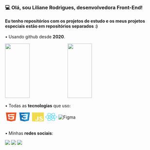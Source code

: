 ### 💻 Olá, sou Liliane Rodrigues, desenvolvedora Front-End!
#### Eu tenho repositórios com os projetos de estudo e os meus projetos especiais estão em repositórios separados :)
• Usando github desde **2020**.
<div style="margin: 0 auto;">
  <a href="https://github.com/LilianeRodriguesPamplona"></a>
  <img width="40%" height="180em" src="https://github-readme-stats.vercel.app/api?username=lilianerodriguespamplona&show_icons=false&theme=react">
  <img width="40%" height="180em" src="https://github-readme-stats.vercel.app/api/top-langs/?username=lilianerodriguespamplona&layout=compact&theme=react">
</div>

• Todas as **tecnologias** que uso:
<div style="display: inline_block">
  <img align="center" alt="HTML" height="30" width="40" src="https://raw.githubusercontent.com/devicons/devicon/master/icons/html5/html5-original.svg">
  <img align="center" alt="CSS" height="30" width="40" src="https://raw.githubusercontent.com/devicons/devicon/master/icons/css3/css3-original.svg">
    <img align="center" alt="JS" height="30" width="40" src="https://raw.githubusercontent.com/devicons/devicon/master/icons/javascript/javascript-plain.svg">
    <img align="center" alt="React" height="30" width="40" src="https://raw.githubusercontent.com/devicons/devicon/master/icons/react/react-original.svg">
    <img align="center" alt="Figma" height="30" width="40" src="https://cdn.jsdelivr.net/gh/devicons/devicon@latest/icons/figma/figma-original.svg" />
</div>

##
• Minhas **redes sociais**:
<div> 
  <a href="https://www.instagram.com/eualika/" target="_blank"><img src="https://img.shields.io/badge/-Instagram-%23E4405F?style=for-the-badge&logo=instagram&logoColor=white" target="_blank"></a>
  <a href = "mailto:liliane.rodriguesssz@gmail.com"><img src="https://img.shields.io/badge/-Gmail-%23333?style=for-the-badge&logo=gmail&logoColor=white" target="_blank"></a>
  <a href="https://www.linkedin.com/in/https://www.linkedin.com/in/lilianerodriguess" target="_blank"><img src="https://img.shields.io/badge/-LinkedIn-%230077B5?style=for-the-badge&logo=linkedin&logoColor=white" target="_blank"></a>   
</div>

